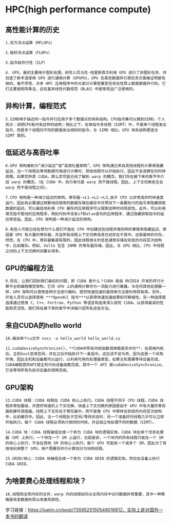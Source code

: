 # HPC(high performance compute)
## 高性能计算的历史
    1.百万浮点运算（MFLOPs）

    2.每秒浮点运算（FLOPs）

    3.指令级并行性（ILP）

    4. GPU，最初主要用于图形处理。研究人员马克·哈里斯首次利用 GPU 进行了非图形任务，并创造了新术语使用 GPU 进行通用计算（GPGPU）。GPU 在某些数据并行类任务方面被证明是有效的。毫不奇怪，许多 HPC 应用程序中的大部分计算密集型任务在性质上都是数据并行的。它们主要是矩阵乘法，这在基本线性代数规范（BLAS）中是常规且广泛使用的。

## 异构计算，编程范式
    5.SIMD用于描述同一指令并行应用于多个数据点的体系结构。CPU指令集可以做到SIMD，个人观点：说明CPU有内有这样的结构；相比之下，在单指令多线程（SIMT）中，不是单个线程发出指令，而是多个线程向不同的数据发出相同的指令。与 SIMD 相比，GPU 体系结构更适合 SIMT 类别。

## 低延迟与高吞吐率

    6.GPU 架构被称为“减少延迟”或“高吞吐量架构”。GPU 架构通过来自其他线程的计算来隐藏延迟。当一个线程在等待数据可用进行计算时，其他线程可以开始执行，因此不会浪费任何时钟周期。如果您熟悉 CUDA，那么您可能已经了解到 warp 的概念。我们将在接下来的章节中介绍 warp 的概念。（在 CUDA 中，执行单元是 warp 而不是线程。因此，上下文切换发生在 warp 而不是线程之间）。

    7.CPU 架构是一种减少延迟的架构，寄存器->L1->L2->L3,由于 CPU 以非常高的时钟速度运行，因此有必要通过频繁地将使用的数据存储在缓存中并预测下一条要执行的指令来隐藏获取数据的延迟。可以最佳地利用 CPU 缓存的应用程序可以探索这种时间局部性。此外，可以利用填充指令管线的应用程序，例如代码中没有if和else语句的应用程序，通过隐藏获取指令的延迟来受益。因此，CPU 架构是一种减少延迟的架构。

    8.有些人可能已经在想为什么我们不能在 CPU 中创建这些线程并做同样的事情来隐藏延迟。原因是 GPU 有大量的寄存器，并且所有线程上下文切换信息已经存在于其中。这是最快的内存。然而，在 CPU 中，寄存器集是有限的，因此线程相关的信息通常存储在较低的内存层次结构中，比如缓存。例如，Volta 包含 20MB 的寄存器存储。因此，与 GPU 相比，CPU 中线程之间的上下文切换时间要长得多。

## GPU的编程方法

    9.现在，让我们回到我们最初的问题，即 CUDA 是什么？CUDA 是由 NVIDIA 开发的并行计算平台和编程模型架构，它将 GPU 上的通用计算作为一流能力进行暴露。与任何其他处理器一样，GPU 架构可以使用各种方法进行编码。提供快速加速的最简单方法是利用现有库。另外，开发人员可以选择使用 ***OpenACC 指令***以获得快速加速结果和可移植性。另一种选择是选择通过使用 C、C++、Fortran、Python 等语言构造来深入研究 CUDA，以获得最高的性能和灵活性。我们将在接下来的章节中详细介绍所有这些方法。


## 来自CUDA的hello world
    10.编译单个cu文件 nvcc -o hello_world hello_world.cu

    11.cudaDeviceSynchronize()，**CUDA中所有内核函数调用都是异步的**，在调用内核后，主机host变得空闲，并在之后开始执行下一条指令。这应该不足为奇，因为这是一个异构环境，因此主机和设备都可以运行，以利用可用的处理器类型。如果主机需要等待设备完成，CUDA编程提供API使主机代码设备函数完成，其中一个 API 是cudaDeviceSynchronize，它会等待所有先前对设备的调用完成。



## GPU架构

    13.CUDA 线程：CUDA 线程在 CUDA 核心上执行。CUDA 线程不同于 CPU 线程。CUDA 线程非常轻量级，并提供快速的上下文切换。快速上下文切换的原因是由于 GPU 中有大量的寄存器和硬件调度器。线程上下文存在于寄存器中，而不是像 CPU 中那样在较低的内存层次结构中，比如缓存中。因此，当一个线程处于空闲/等待状态时，另一个准备好的线程几乎可以立即开始执行。每个 CUDA 线程必须执行相同的内核，并且独立地处理不同的数据（SIMT）。

    14.CUDA 块：CUDA 线程被组合成一个称为 CUDA 块的逻辑实体。CUDA 块在单个流多处理器（SM）上执行。一个块在一个 SM 上运行，也就是说，一个块内的所有线程只能在一个 SM 的核心上执行，不会在其他 SM 的核心上执行。每个 GPU 可能有一个或多个 SM，因此为了有效地利用整个 GPU，用户需要将并行计算划分为块和线程。

    15.GRID/核心：CUDA 块被组合成一个称为 CUDA GRID 的逻辑实体。然后在设备上执行 CUDA GRID。

## 为啥要费心处理线程和块？

    16.线程和全局内存的合并，warp 内的线程如何从全局内存中访问数据非常重要，其中一种策略是改变数据布局以改善局部性。


学习链接：https://juejin.cn/post/7359525150549016612，实际上是对国外一本书的翻译